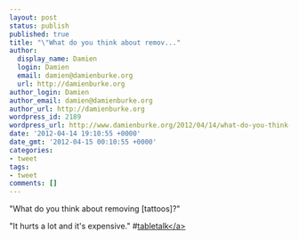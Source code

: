```yaml
---
layout: post
status: publish
published: true
title: "\"What do you think about remov..."
author:
  display_name: Damien
  login: Damien
  email: damien@damienburke.org
  url: http://damienburke.org
author_login: Damien
author_email: damien@damienburke.org
author_url: http://damienburke.org
wordpress_id: 2189
wordpress_url: http://www.damienburke.org/2012/04/14/what-do-you-think-about-remov/
date: '2012-04-14 19:10:55 +0000'
date_gmt: '2012-04-15 00:10:55 +0000'
categories:
- tweet
tags:
- tweet
comments: []
---
```

<p>"What do you think about removing [tattoos]?"</p>
<p>"It hurts a lot and it's expensive." #<a href="http:&#47;&#47;search.twitter.com&#47;search?q=%23tabletalk" class="aktt_hashtag">tabletalk<&#47;a></p>
